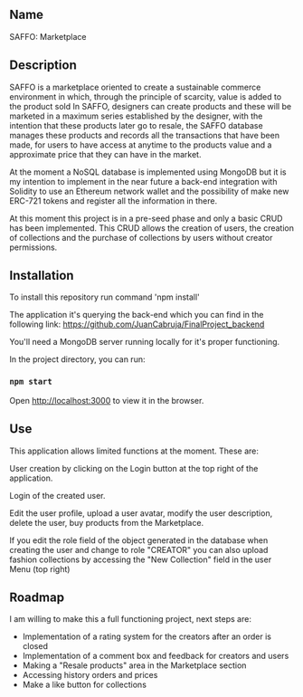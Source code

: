 ## Name

SAFFO: Marketplace

## Description

SAFFO is a marketplace oriented to create a sustainable commerce environment in which, through the principle of scarcity, value is added to the product sold
In SAFFO, designers can create products and these will be marketed in a maximum series established by the designer, with the intention that these products later go to resale, the SAFFO database manages these products and records all the transactions that have been made, for users to have access at anytime to the products value ​​and a approximate price that they can have in the market.

At the moment a NoSQL database is implemented using MongoDB but it is my intention to implement in the near future a back-end integration with Solidity to use an Ethereum network wallet and the possibility of make new ERC-721 tokens and register all the information in there.

At this moment this project is in a pre-seed phase and only a basic CRUD has been implemented. This CRUD allows the creation of users, the creation of collections and the purchase of collections by users without creator permissions.

## Installation

To install this repository run command 'npm install'

The application it's querying the back-end which you can find in the following link: https://github.com/JuanCabruja/FinalProject_backend

You'll need a MongoDB server running locally for it's proper functioning.

In the project directory, you can run:

### `npm start`

Open [http://localhost:3000](http://localhost:3000) to view it in the browser.

## Use

This application allows limited functions at the moment. These are:

User creation by clicking on the Login button at the top right of the application.

Login of the created user.

Edit the user profile, upload a user avatar, modify the user description, delete the user, buy products from the Marketplace.

If you edit the role field of the object generated in the database when creating the user and change to role "CREATOR" you can also upload fashion collections by accessing the "New Collection" field in the user Menu (top right)

## Roadmap 

I am willing to make this a full functioning project, next steps are: 

* Implementation of a rating system for the creators after an order is closed
* Implementation of a comment box and feedback for creators and users 
* Making a "Resale products" area in the Marketplace section
* Accessing history orders and prices 
* Make a like button for collections 


